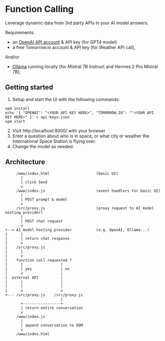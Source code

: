 # Function Calling

Leverage dynamic data from 3rd party APIs in your AI model answers.

Requirements:
- an [OpenAI API account](https://platform.openai.com/account/organization) & API key (for GPT4 model)
- a free Tomorrow.io account & API key (for Weather API call),

And/or
- [Ollama](https://ollama.ai) running locally (for Mistral 7B Instruct and Hermes 2 Pro Mistral 7B),


## Getting started

1. Setup and start the UI with the following commands:
```
npm install
echo '{ "OPENAI": "<YOUR API KEY HERE>", "TOMORROW_IO": ""<YOUR API KEY HERE>" }' > api-keys.json
npm start
```
2. Visit http://localhost:8000/ with your browser
3. Enter a question about who is in space, or what city or weather the International Space Station is flying over.
4. Change the model as needed.


## Architecture

```
     /www/index.html                     (basic UI)
       |
       | click Send
       v
     /www/index.js                       (event handlers for basic UI)
       |
       | POST prompt & model
       v
     /src/proxy.js                       (proxy request to AI model hosting provider)
       |
       | POST chat request
       v
+--> AI model hosting provider           (e.g. OpenAI, Ollama...)
|      |
|      | return chat response
|      v
|    /src/proxy.js
|      |
|      v
|    function call requested ?
|      |                 | 
|      | yes             | no
|      v                 | 
|  external API          |
|      |                 |
|      |                 |
|      v                 v
+--- /src/proxy.js    /src/proxy.js
                         |
       +-----------------+
       | return entire conversation
       v
     /www/index.js
       |
       | append conversation to DOM
       v
     /www/index.html
```
